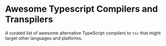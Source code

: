 # Awesome Typescript Compilers and Transpilers
A curated list of awesome alternative TypeScript compilers to `tsc` that might target other languages and platforms.

